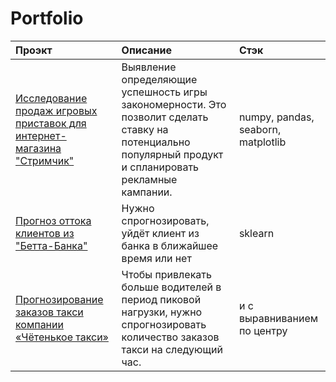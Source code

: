 # Portfolio

| Проэкт                |     Описание           | Стэк                        |
| :-------------------- | :--------------------- |:---------------------------|
| [Исследование продаж игровых приставок для интернет-магазина "Стримчик"](https://github.com/elka6187/Portfolio/tree/main/Интернет-магазине%20«Стримчик») | Выявление определяющие успешность игры закономерности. Это позволит сделать ставку на потенциально популярный продукт и спланировать рекламные кампании. | numpy, pandas, seaborn, matplotlib |
|  [Прогноз оттока клиентов из "Бетта-Банка"](https://github.com/elka6187/Portfolio/tree/main/Отток%20клиентов%20из%20%22Бетта-Банк%22)|Нужно спрогнозировать, уйдёт клиент из банка в ближайшее время или нет | sklearn|
| [Прогнозирование заказов такси компании «Чётенькое такси»](https://github.com/elka6187/Portfolio/tree/main/Прогноз%20заказов%20такси) | Чтобы привлекать больше водителей в период пиковой нагрузки, нужно спрогнозировать количество заказов такси на следующий час. | и с выравниванием по центру |
